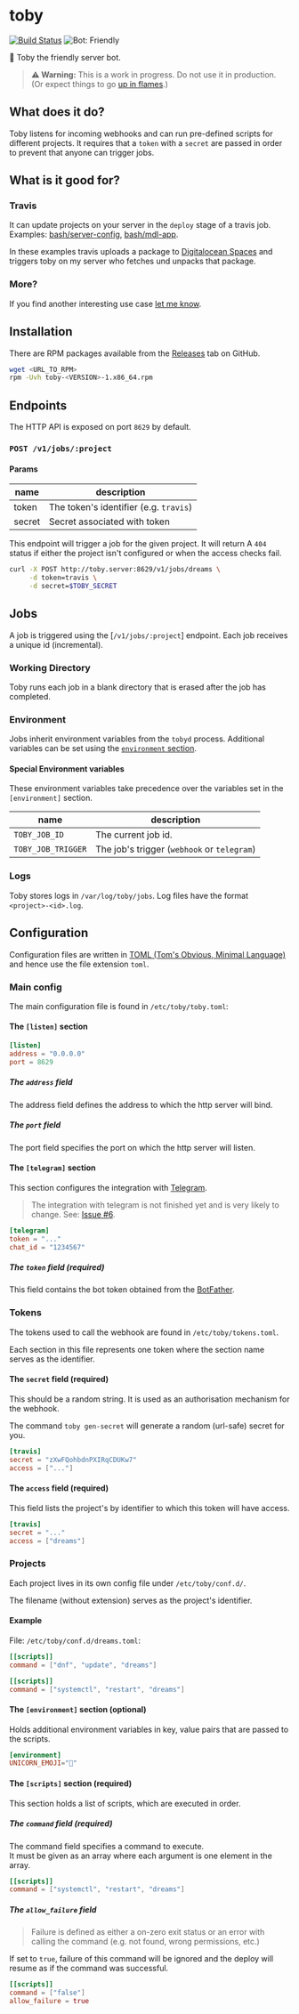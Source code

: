# toby

[![Build Status](https://travis-ci.org/bash/toby.svg?branch=master)](https://travis-ci.org/bash/toby)
![Bot: Friendly](https://img.shields.io/badge/bot-friendly-ff69b4.svg)

🤖 Toby the friendly server bot.

> **⚠️ Warning:** This is a work in progress. Do not use it in production. (Or expect things to go [up in flames](https://open.spotify.com/track/06t6JWrU05BxaKPtct2P2n).)

## What does it do?

Toby listens for incoming webhooks and can run pre-defined scripts for different projects. It requires that a `token` with a `secret` are passed in order to prevent that anyone can trigger jobs.

## What is it good for?

### Travis

It can update projects on your server in the `deploy` stage of a travis job. 
Examples: [bash/server-config](https://github.com/bash/server-config/blob/master/.travis.yml), [bash/mdl-app](https://github.com/bash/mdl-app/blob/master/.travis.yml).

In these examples travis uploads a package to [Digitalocean Spaces](https://www.digitalocean.com/products/spaces/) and triggers toby on my server who fetches und unpacks that package.

### More?

If you find another interesting use case [let me know](https://github.com/bash/toby/issues/new).

## Installation

There are RPM packages available from the [Releases](https://github.com/bash/toby/releases) tab on GitHub.

```sh
wget <URL_TO_RPM>
rpm -Uvh toby-<VERSION>-1.x86_64.rpm
```

## Endpoints

The HTTP API is exposed on port `8629` by default.

### `POST /v1/jobs/:project`

#### Params

| **name** | **description**                        |
| -------- | -------------------------------------- |
| token    | The token's identifier (e.g. `travis`) |
| secret   | Secret associated with token           |

This endpoint will trigger a job for the given project. It will return A `404` status if either the project isn't configured or when the access checks fail.

```sh
curl -X POST http://toby.server:8629/v1/jobs/dreams \
     -d token=travis \
     -d secret=$TOBY_SECRET
```

## Jobs

A job is triggered using the [`/v1/jobs/:project`] endpoint. Each job receives a unique id (incremental).

### Working Directory

Toby runs each job in a blank directory that is erased after the job has completed.

### Environment

Jobs inherit environment variables from the `tobyd` process.
Additional variables can be set using the [`environment` section](#the-environment-section-optional).

#### Special Environment variables

These environment variables take precedence over the variables set in the `[environment]` section.

| **name**           | **description**                             |
| ------------------ | ------------------------------------------- |
| `TOBY_JOB_ID`      | The current job id.                         |
| `TOBY_JOB_TRIGGER` | The job's trigger (`webhook` or `telegram`) |


### Logs

Toby stores logs in `/var/log/toby/jobs`. Log files have the format `<project>-<id>.log`.

## Configuration

Configuration files are written in [TOML (Tom's Obvious, Minimal Language)](https://github.com/toml-lang/toml) and hence use the file extension `toml`.

### Main config

The main configuration file is found in `/etc/toby/toby.toml`:

#### The `[listen]` section

```toml
[listen]
address = "0.0.0.0"
port = 8629
```

##### The `address` field

The address field defines the address to which the http server will bind.

##### The `port` field

The port field specifies the port on which the http server will listen.

#### The `[telegram]` section

This section configures the integration with [Telegram](https://www.telegram.org).

> The integration with telegram is not finished yet and is very likely to change. See: [Issue #6](https://github.com/bash/toby/issues/6).

```toml
[telegram]
token = "..."
chat_id = "1234567"
```

##### The `token` field (required)

This field contains the bot token obtained from the [BotFather](https://t.me/BotFather).

### Tokens

The tokens used to call the webhook are found in `/etc/toby/tokens.toml`.

Each section in this file represents one token where the section name serves as the identifier.

#### The `secret` field (required)

This should be a random string. It is used as an authorisation mechanism for the webhook.

The command `toby gen-secret` will generate a random (url-safe) secret for you.

```toml
[travis]
secret = "zXwFQohbdnPXIRqCDUKw7"
access = ["..."]
```

#### The `access` field (required)

This field lists the project's by identifier to which this token will have access.

```toml
[travis]
secret = "..."
access = ["dreams"]
```

### Projects

Each project lives in its own config file under `/etc/toby/conf.d/`.

The filename (without extension) serves as the project's identifier.

#### Example

File: `/etc/toby/conf.d/dreams.toml`:
```toml
[[scripts]]
command = ["dnf", "update", "dreams"]

[[scripts]]
command = ["systemctl", "restart", "dreams"]
```

#### The `[environment]` section (optional)

Holds additional environment variables in key, value pairs that are passed to the scripts.

```toml
[environment]
UNICORN_EMOJI="🦄"
```

#### The `[scripts]` section (required)

This section holds a list of scripts, which are executed in order.

##### The `command` field (required)

The command field specifies a command to execute.  
It must be given as an array where each argument is one element in the array.

```toml
[[scripts]]
command = ["systemctl", "restart", "dreams"]
```

##### The `allow_failure` field

> Failure is defined as either a on-zero exit status or an error with calling the command (e.g. not found, wrong permissions, etc.)

If set to `true`, failure of this command will be ignored and the deploy will resume as if the command was successful.

```toml
[[scripts]]
command = ["false"]
allow_failure = true
```
